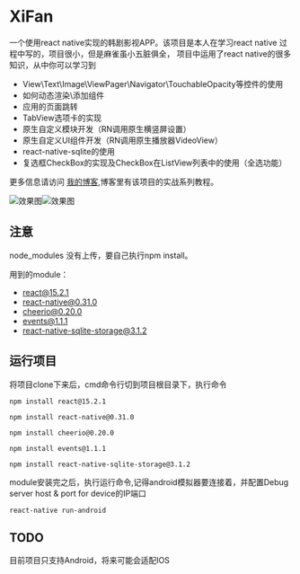 # XiFan
一个使用react native实现的韩剧影视APP。该项目是本人在学习react native 过程中写的，项目很小，但是麻雀虽小五脏俱全，
项目中运用了react native的很多知识，从中你可以学习到

- View\Text\Image\ViewPager\Navigator\TouchableOpacity等控件的使用
- 如何动态渲染\添加组件
- 应用的页面跳转
- TabView选项卡的实现
- 原生自定义模块开发（RN调用原生横竖屏设置）
- 原生自定义UI组件开发（RN调用原生播放器VideoView）
- react-native-sqlite的使用
- 复选框CheckBox的实现及CheckBox在ListView列表中的使用（全选功能）

更多信息请访问 [我的博客](http://blog.csdn.net/it_talk),博客里有该项目的实战系列教程。

![效果图](https://github.com/helengray/XiFan/raw/master/xifan.gif)![效果图](https://github.com/helengray/XiFan/raw/master/xifan2.gif)
## 注意
node_modules 没有上传，要自己执行npm install。

用到的module：
- react@15.2.1
- react-native@0.31.0
- cheerio@0.20.0
- events@1.1.1
- react-native-sqlite-storage@3.1.2

## 运行项目
将项目clone下来后，cmd命令行切到项目根目录下，执行命令

```
npm install react@15.2.1
```
```
npm install react-native@0.31.0
```
```
npm install cheerio@0.20.0
```
```
npm install events@1.1.1
```
```
npm install react-native-sqlite-storage@3.1.2
```
module安装完之后，执行运行命令,记得android模拟器要连接着，并配置Debug server host & port for device的IP端口

```
react-native run-android
```

## TODO
目前项目只支持Android，将来可能会适配IOS
